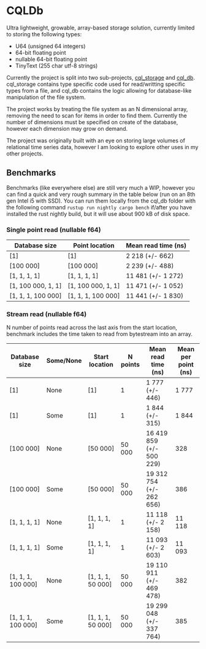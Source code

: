 # CQLDb
Ultra lightweight, growable, array-based storage solution, currently limited to storing the following types:
- U64 (unsigned 64 integers)
- 64-bit floating point
- nullable 64-bit floating point
- TinyText (255 char utf-8 strings)

Currently the project is split into two sub-projects, [cql_storage](cql_storage) and [cql_db](cql_db).  cql_storage contains type specific code used for read/writting specific types from a file, and cql_db contains the logic allowing for database-like manipulation of the file system.

The project works by treating the file system as an N dimensional array, removing the need to scan for items in order to find them. Currently the number of dimensions must be specified on create of the database, however each dimension may grow on demand.

The project was originally built with an eye on storing large volumes of relational time series data, however I am looking to explore other uses in my other projects.


## Benchmarks

Benchmarks (like everywhere else) are still very much a WIP, however you can find a quick and very rough summary in the table below (run on an 8th gen Intel i5 with SSD). You can run them locally from the cql_db folder with the following command `rustup run nightly cargo bench` if/after you have installed the rust nightly build, but it will use about 900 kB of disk space.

### Single point read (nullable f64)

Database size | Point location | Mean read time (ns)
--- | --- | ---
[1] | [1] | 2 218 (+/- 662)
[100 000] | [100 000] | 2 239 (+/- 488)
[1, 1, 1, 1] | [1, 1, 1, 1] | 11 481 (+/- 1 272)
[1, 100 000, 1, 1] | [1, 100 000, 1, 1] | 11 471 (+/- 1 052)
[1, 1, 1, 100 000] | [1, 1, 1, 100 000] | 11 441 (+/- 1 830)

### Stream read (nullable f64)
N number of points read across the last axis from the start location, benchmark includes the time taken to read from bytestream into an array.

Database size | Some/None | Start location | N points | Mean read time (ns) | Mean per point (ns)
--- | --- | --- | --- | --- | ---
[1] | None | [1] | 1 | 1 777 (+/- 446) | 1 777
[1] | Some | [1] | 1 | 1 844 (+/- 315) | 1 844
[100 000] | None | [50 000] | 50 000 | 16 419 859 (+/- 500 229) | 328
[100 000] | Some | [50 000] | 50 000 | 19 312 754 (+/- 262 656) | 386
[1, 1, 1, 1] | None | [1, 1, 1, 1] | 1 | 11 118 (+/- 2 158) | 11 118
[1, 1, 1, 1] | Some | [1, 1, 1, 1] | 1 | 11 093 (+/- 2 603) | 11 093
[1, 1, 1, 100 000] | None | [1, 1, 1, 50 000] | 50 000 | 19 110 911 (+/- 469 478) | 382
[1, 1, 1, 100 000] | Some | [1, 1, 1, 50 000] | 50 000 | 19 299 048 (+/- 337 764) | 385
